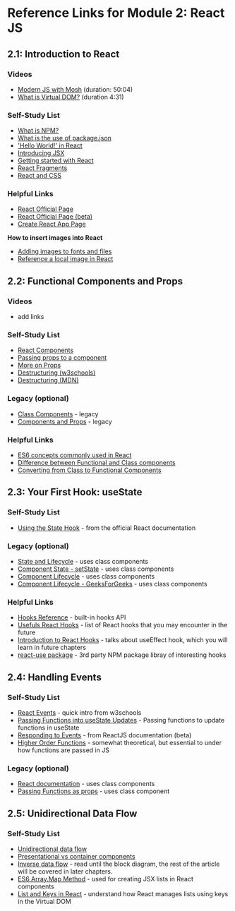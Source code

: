 # Reference Links for Module 2: React JS

## 2.1: Introduction to React

### Videos

- [Modern JS with Mosh](https://youtu.be/NCwa_xi0Uuc) (duration: 50:04)
- [What is Virtual DOM?](https://www.youtube.com/watch?v=dxz9HZ40h4I&feature=youtu.be) (duration 4:31)

### Self-Study List
- [What is NPM?](https://docs.npmjs.com/downloading-and-installing-node-js-and-npm)
- [What is the use of package.json](https://docs.npmjs.com/creating-a-package-json-file)
- ['Hello World!' in React](https://reactjs.org/docs/hello-world.html)
- [Introducing JSX](https://reactjs.org/docs/introducing-jsx.html)
- [Getting started with React](https://medium.com/easyread/how-to-get-started-with-react-js-805bf57826ad)
- [React Fragments](https://reactjs.org/docs/fragments.html)
- [React and CSS](https://www.w3schools.com/react/react_css_styling.asp)

### Helpful Links

- [React Official Page](https://reactjs.org/docs/getting-started.html)
- [React Official Page (beta)](https://beta.reactjs.org)
- [Create React App Page](https://create-react-app.dev/)

**How to insert images into React**
- [Adding images to fonts and files](https://create-react-app.dev/docs/adding-images-fonts-and-files/)
- [Reference a local image in React](https://stackoverflow.com/questions/39999367/how-do-i-reference-a-local-image-in-react) 

## 2.2: Functional Components and Props

### Videos 

- add links

### Self-Study List

- [React Components](https://www.w3schools.com/react/react_components.asp)
- [Passing props to a component](https://beta.reactjs.org/learn/passing-props-to-a-component)
- [More on Props](https://www.w3schools.com/react/react_props.asp)
- [Destructuring (w3schools)](https://www.w3schools.com/react/react_es6_destructuring.asp)
- [Destructuring (MDN)](https://developer.mozilla.org/en-US/docs/Web/JavaScript/Reference/Operators/Destructuring_assignment)

### Legacy (optional)
- [Class Components](https://www.geeksforgeeks.org/reactjs-class-based-components/) - legacy
- [Components and Props](https://reactjs.org/docs/components-and-props.html) - legacy

### Helpful Links

- [ES6 concepts commonly used in React](https://www.w3schools.com/react/react_es6.asp)
- [Difference between Functional and Class components](https://www.geeksforgeeks.org/differences-between-functional-components-and-class-components-in-react/)
- [Converting from Class to Functional Components](https://www.digitalocean.com/community/tutorials/five-ways-to-convert-react-class-components-to-functional-components-with-react-hooks)

## 2.3: Your First Hook: useState

### Self-Study List

- [Using the State Hook](https://reactjs.org/docs/hooks-state.html) - from the official React documentation 

### Legacy (optional)

- [State and Lifecycle](https://reactjs.org/docs/state-and-lifecycle.html) - uses class components
- [Component State - setState](https://reactjs.org/docs/faq-state.html) - uses class components
- [Component Lifecycle](https://blog.logrocket.com/react-lifecycle-methods-tutorial-examples/) - uses class components
- [Component Lifecycle - GeeksForGeeks](https://www.geeksforgeeks.org/reactjs-lifecycle-components/) - uses class components

### Helpful Links

- [Hooks Reference](https://reactjs.org/docs/hooks-reference.html) - built-in hooks API
- [Usefuls React Hooks](https://www.smashingmagazine.com/2021/11/useful-react-hooks/) - list of React hooks that you may encounter in the future 
- [Introduction to React Hooks](https://www.freecodecamp.org/news/introduction-to-react-hooks/) - talks about useEffect hook, which you will learn in future chapters
- [react-use package](https://github.com/streamich/react-use) - 3rd party NPM package libray of interesting hooks

## 2.4: Handling Events

### Self-Study List

- [React Events](https://www.w3schools.com/react/react_events.asp) - quick intro from w3schools
- [Passing Functions into useState Updates](https://reactjs.org/docs/hooks-reference.html#usestate) - Passing functions to update functions in useState
- [Responding to Events](https://beta.reactjs.org/learn/adding-interactivity#responding-to-events) - from ReactJS documentation (beta)
- [Higher Order Functions](https://www.freecodecamp.org/news/a-quick-intro-to-higher-order-functions-in-javascript-1a014f89c6b) - somewhat theoretical, but essential to under how functions are passed in JS

### Legacy (optional)
- [React documentation](https://reactjs.org/docs/handling-events.html) - uses class components
- [Passing Functions as props](https://scriptverse.academy/tutorials/reactjs-pass-props-to-functional-component.html) - uses class component

## 2.5: Unidirectional Data Flow

### Self-Study List

- [Unidirectional data flow](https://www.geeksforgeeks.org/unidirectional-data-flow/)
- [Presentational vs container components](https://www.geeksforgeeks.org/presentational-vs-container-components/)
- [Inverse data flow](https://medium.com/nerd-for-tech/inverse-data-flow-in-react-children-go-talk-to-your-parents-58437e9e57a7) - read until the block diagram, the rest of the article will be covered in later chapters.
- [ES6 Array.Map Method](https://developer.mozilla.org/en-US/docs/Web/JavaScript/Reference/Global_Objects/Map) - used for creating JSX lists in React components
- [List and Keys in React](https://reactjs.org/docs/lists-and-keys.html) - understand how React manages lists using keys in the Virtual DOM